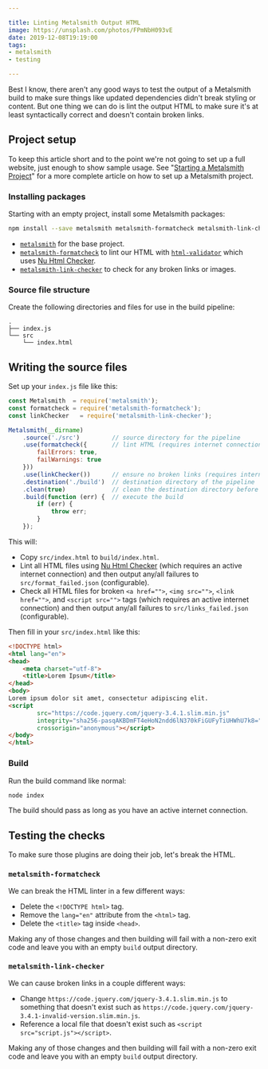 ```yaml
---

title: Linting Metalsmith Output HTML
image: https://unsplash.com/photos/FPmNbH093vE
date: 2019-12-08T19:19:00
tags:
- metalsmith
- testing

---
```


Best I know, there aren't any good ways to test the output of a Metalsmith build to make sure things like updated dependencies didn't break styling or content. But one thing we can do is lint the output HTML to make sure it's at least syntactically correct and doesn't contain broken links.

## Project setup

To keep this article short and to the point we're not going to set up a full website, just enough to show sample usage. See "[Starting a Metalsmith Project](/blog/starting-a-metalsmith-project)" for a more complete article on how to set up a Metalsmith project.

### Installing packages

Starting with an empty project, install some Metalsmith packages:

```bash
npm install --save metalsmith metalsmith-formatcheck metalsmith-link-checker
```

- [`metalsmith`](https://www.npmjs.com/package/metalsmith) for the base project.
- [`metalsmith-formatcheck`](https://www.npmjs.com/package/metalsmith-formatcheck) to lint our HTML with [`html-validator`](https://www.npmjs.com/package/html-validator) which uses [Nu Html Checker](https://validator.w3.org/nu/).
- [`metalsmith-link-checker`](https://www.npmjs.com/package/metalsmith-link-checker) to check for any broken links or images.

### Source file structure

Create the following directories and files for use in the build pipeline:

```text
.
├── index.js
└── src
    └── index.html
```

## Writing the source files

Set up your `index.js` file like this:

```javascript
const Metalsmith  = require('metalsmith');
const formatcheck = require('metalsmith-formatcheck');
const linkChecker   = require('metalsmith-link-checker');

Metalsmith(__dirname)
    .source('./src')         // source directory for the pipeline
    .use(formatcheck({       // lint HTML (requires internet connection)
        failErrors: true,
        failWarnings: true
    }))
    .use(linkChecker())      // ensure no broken links (requires internet connection)
    .destination('./build')  // destination directory of the pipeline
    .clean(true)             // clean the destination directory before build
    .build(function (err) {  // execute the build
        if (err) {
            throw err;
        }
    });
```

This will:

- Copy `src/index.html` to `build/index.html`.
- Lint all HTML files using [Nu Html Checker](https://validator.w3.org/nu/) (which requires an active internet connection) and then output any/all failures to `src/format_failed.json` (configurable).
- Check all HTML files for broken `<a href="">`, `<img src="">`, `<link href="">`, and `<script src="">` tags (which requires an active internet connection) and then output any/all failures to `src/links_failed.json` (configurable).

Then fill in your `src/index.html` like this:

```html
<!DOCTYPE html>
<html lang="en">
<head>
    <meta charset="utf-8">
    <title>Lorem Ipsum</title>
</head>
<body>
Lorem ipsum dolor sit amet, consectetur adipiscing elit.
<script
        src="https://code.jquery.com/jquery-3.4.1.slim.min.js"
        integrity="sha256-pasqAKBDmFT4eHoN2ndd6lN370kFiGUFyTiUHWhU7k8="
        crossorigin="anonymous"></script>
</body>
</html>
```

### Build

Run the build command like normal:

```bash
node index
```

The build should pass as long as you have an active internet connection.

## Testing the checks

To make sure those plugins are doing their job, let's break the HTML.

### `metalsmith-formatcheck`

We can break the HTML linter in a few different ways:

- Delete the `<!DOCTYPE html>` tag.
- Remove the `lang="en"` attribute from the `<html>` tag.
- Delete the `<title>` tag inside `<head>`.

Making any of those changes and then building will fail with a non-zero exit code and leave you with an empty `build` output directory.

### `metalsmith-link-checker`

We can cause broken links in a couple different ways:

- Change `https://code.jquery.com/jquery-3.4.1.slim.min.js` to something that doesn't exist such as `https://code.jquery.com/jquery-3.4.1-invalid-version.slim.min.js`.
- Reference a local file that doesn't exist such as `<script src="script.js"></script>`.

Making any of those changes and then building will fail with a non-zero exit code and leave you with an empty `build` output directory.
